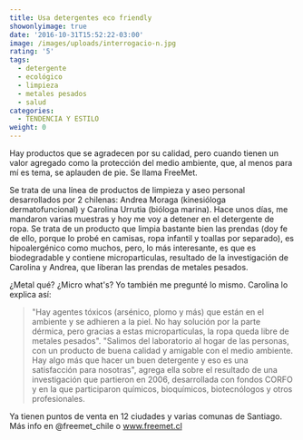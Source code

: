 ```yaml
---
title: Usa detergentes eco friendly
showonlyimage: true
date: '2016-10-31T15:52:22-03:00'
image: /images/uploads/interrogacio-n.jpg
rating: '5'
tags:
  - detergente
  - ecológico
  - limpieza
  - metales pesados
  - salud
categories:
  - TENDENCIA Y ESTILO
weight: 0
---
```

Hay productos que se agradecen por su calidad, pero cuando tienen un valor agregado como la protección del medio ambiente, que, al menos para mí es tema, se aplauden de pie. Se llama FreeMet.

<!--more-->

Se trata de una línea de productos de limpieza y aseo personal desarrollados por 2 chilenas: Andrea Moraga (kinesióloga dermatofuncional) y Carolina Urrutia (bióloga marina). Hace unos días, me mandaron varias muestras y hoy me voy a detener en el detergente de ropa. Se trata de un producto que limpia bastante bien las prendas (doy fe de ello, porque lo probé en camisas, ropa infantil y toallas por separado), es hipoalergénico como muchos, pero, lo más interesante, es que es biodegradable y contiene microparticulas, resultado de la investigación de Carolina y Andrea, que liberan las prendas de metales pesados. 

¿Metal qué? ¿Micro what's? Yo también me pregunté lo mismo. Carolina lo explica así: 

> "Hay agentes tóxicos (arsénico, plomo y más) que están en el ambiente y se adhieren a la piel. No hay solución por la parte dérmica, pero gracias a estas microparticulas, la ropa queda libre de metales pesados". "Salimos del laboratorio al hogar de las personas, con un producto de buena calidad y amigable con el medio ambiente. Hay algo más que hacer un buen detergente y eso es una satisfacción para nosotras", agrega ella sobre el resultado de una investigación que partieron en 2006, desarrollada con fondos CORFO y en la que participaron químicos, bioquímicos, biotecnólogos y otros profesionales. 

Ya tienen puntos de venta en 12 ciudades y varias comunas de Santiago. Más info en @freemet_chile o www.freemet.cl

